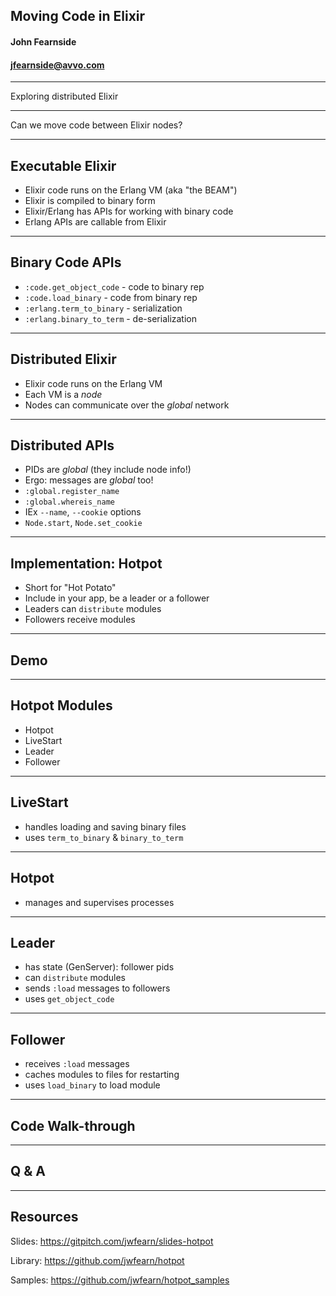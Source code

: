 ## Moving Code in Elixir

#### John Fearnside
#### jfearnside@avvo.com

---

Exploring distributed Elixir

---

Can we move code between Elixir nodes?

---

## Executable Elixir
- Elixir code runs on the Erlang VM (aka "the BEAM")
- Elixir is compiled to binary form
- Elixir/Erlang has APIs for working with binary code
- Erlang APIs are callable from Elixir

---

## Binary Code APIs
- `:code.get_object_code` - code to binary rep
- `:code.load_binary` - code from binary rep
- `:erlang.term_to_binary` - serialization
- `:erlang.binary_to_term` - de-serialization

---

## Distributed Elixir
- Elixir code runs on the Erlang VM
- Each VM is a _node_
- Nodes can communicate over the _global_ network

---

## Distributed APIs
- PIDs are _global_ (they include node info!)
- Ergo: messages are _global_ too!
- `:global.register_name`
- `:global.whereis_name`
- IEx `--name`, `--cookie` options
- `Node.start`, `Node.set_cookie`

---

## Implementation: Hotpot
- Short for "Hot Potato"
- Include in your app, be a leader or a follower
- Leaders can `distribute` modules
- Followers receive modules

---

## Demo

---

## Hotpot Modules
- Hotpot
- LiveStart
- Leader
- Follower

---

## LiveStart
- handles loading and saving binary files
- uses `term_to_binary` & `binary_to_term`

---

## Hotpot
- manages and supervises processes

---

## Leader
- has state (GenServer): follower pids
- can `distribute` modules
- sends `:load` messages to followers
- uses `get_object_code`

---

## Follower
- receives `:load` messages
- caches modules to files for restarting
- uses `load_binary` to load module

---

## Code Walk-through

---

## Q & A

---

## Resources
Slides: https://gitpitch.com/jwfearn/slides-hotpot

Library: https://github.com/jwfearn/hotpot

Samples: https://github.com/jwfearn/hotpot_samples
